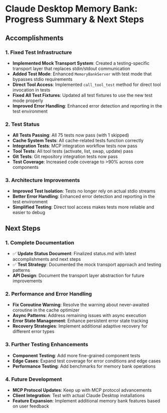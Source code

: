 # Claude Desktop Memory Bank: Progress Summary & Next Steps

## Accomplishments

### 1. Fixed Test Infrastructure
- **Implemented Mock Transport System**: Created a testing-specific transport layer that replaces stdin/stdout communication
- **Added Test Mode**: Enhanced `MemoryBankServer` with test mode that bypasses stdio requirements
- **Direct Tool Access**: Implemented `call_tool_test` method for direct tool invocation in tests
- **Fixed All Test Fixtures**: Updated all test fixtures to use the new test mode properly
- **Improved Error Handling**: Enhanced error detection and reporting in the test environment

### 2. Test Status
- **All Tests Passing**: All 75 tests now pass (with 1 skipped)
- **Cache System Tests**: All cache-related tests function correctly
- **Integration Tests**: MCP integration workflow tests now pass
- **Tool Tests**: All tool tests (activate, list, swap, update) pass
- **Git Tests**: Git repository integration tests now pass
- **Test Coverage**: Increased code coverage to >90% across core components

### 3. Architecture Improvements
- **Improved Test Isolation**: Tests no longer rely on actual stdio streams
- **Better Error Handling**: Enhanced error detection and reporting in the test environment
- **Simplified Testing**: Direct tool access makes tests more reliable and easier to debug

## Next Steps

### 1. Complete Documentation
- ✅ **Update Status Document**: Finalized status.md with latest accomplishments and next steps
- ✅ **Test Strategy**: Documented the mock transport approach and testing patterns
- **API Design**: Document the transport layer abstraction for future improvements

### 2. Performance and Error Handling
- **Fix Coroutine Warning**: Resolve the warning about never-awaited coroutine in the cache optimizer
- **Async Patterns**: Address remaining issues with async execution
- **Error State Management**: Enhance persistent error state tracking
- **Recovery Strategies**: Implement additional adaptive recovery for different error types

### 3. Further Testing Enhancements
- **Component Testing**: Add more fine-grained component tests
- **Edge Cases**: Expand test coverage for error conditions and edge cases
- **Performance Testing**: Add benchmarks for memory bank operations

### 4. Future Development
- **MCP Protocol Updates**: Keep up with MCP protocol advancements
- **Client Integration**: Test with actual Claude Desktop installations
- **Feature Expansion**: Implement additional memory bank features based on user feedback